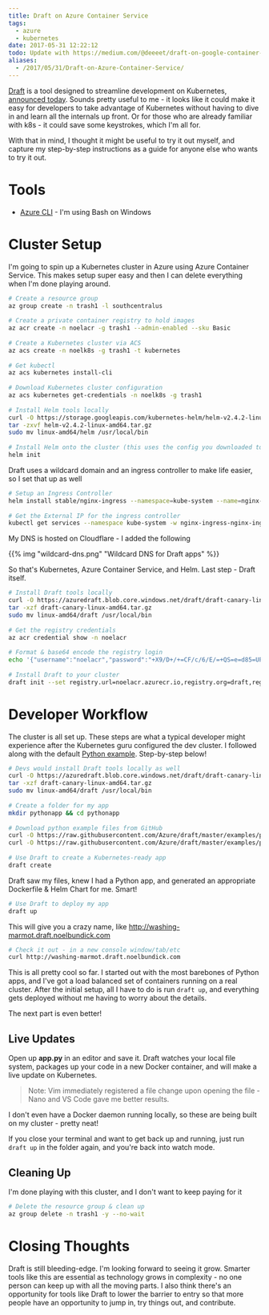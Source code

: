 ```yaml
---
title: Draft on Azure Container Service
tags:
  - azure
  - kubernetes
date: 2017-05-31 12:22:12
todo: Update with https://medium.com/@deeeet/draft-on-google-container-engine-f806aa42875c
aliases:
  - /2017/05/31/Draft-on-Azure-Container-Service/
---
```



[Draft](https://github.com/Azure/draft) is a tool designed to streamline development on Kubernetes, [announced today](https://azure.microsoft.com/en-us/blog/streamlining-kubernetes-development-with-draft/). Sounds pretty useful to me - it looks like it could make it easy for developers to take advantage of Kubernetes without having to dive in and learn all the internals up front. Or for those who are already familiar with k8s - it could save some keystrokes, which I'm all for. 

With that in mind, I thought it might be useful to try it out myself, and capture my step-by-step instructions as a guide for anyone else who wants to try it out.

# Tools

* [Azure CLI](https://docs.microsoft.com/en-us/cli/azure/install-azure-cli) - I'm using Bash on Windows

# Cluster Setup

I'm going to spin up a Kubernetes cluster in Azure using Azure Container Service. This makes setup super easy and then I can delete everything when I'm done playing around.

```bash
# Create a resource group
az group create -n trash1 -l southcentralus
 
# Create a private container registry to hold images
az acr create -n noelacr -g trash1 --admin-enabled --sku Basic
 
# Create a Kubernetes cluster via ACS
az acs create -n noelk8s -g trash1 -t kubernetes
 
# Get kubectl
az acs kubernetes install-cli
 
# Download Kubernetes cluster configuration
az acs kubernetes get-credentials -n noelk8s -g trash1
 
# Install Helm tools locally
curl -O https://storage.googleapis.com/kubernetes-helm/helm-v2.4.2-linux-amd64.tar.gz
tar -zxvf helm-v2.4.2-linux-amd64.tar.gz
sudo mv linux-amd64/helm /usr/local/bin
 
# Install Helm onto the cluster (this uses the config you downloaded to talk to the cluster)
helm init
```

Draft uses a wildcard domain and an ingress controller to make life easier, so I set that up as well

```bash
# Setup an Ingress Controller
helm install stable/nginx-ingress --namespace=kube-system --name=nginx-ingress
 
# Get the External IP for the ingress controller
kubectl get services --namespace kube-system -w nginx-ingress-nginx-ingress-controller
```

My DNS is hosted on Cloudflare - I added the following

{{% img "wildcard-dns.png" "Wildcard DNS for Draft apps" %}}

So that's Kubernetes, Azure Container Service, and Helm. Last step - Draft itself.

```bash
# Install Draft tools locally
curl -O https://azuredraft.blob.core.windows.net/draft/draft-canary-linux-amd64.tar.gz
tar -xzf draft-canary-linux-amd64.tar.gz
sudo mv linux-amd64/draft /usr/local/bin
 
# Get the registry credentials
az acr credential show -n noelacr
 
# Format & base64 encode the registry login
echo '{"username":"noelacr","password":"+X9/D+/+=CF/c/6/E/=+QS=e=d85=UPB","email":"noelbundick@gmail.com"}' | base64 -w 0
 
# Install Draft to your cluster
draft init --set registry.url=noelacr.azurecr.io,registry.org=draft,registry.authtoken=eyJ1c2VybmFtZSI6Im5vYnVuIiwicGFzc3dvcmQiOiIrWDkvRCsvKz1DRi9jLzYvRS89K1FTPWU9ZDg1PVVQQiIsImVtYWlsIjoibm9idW5AbWljcm9zb2Z0LmNvbSJ9Cg==,basedomain=draft.noelbundick.com
```

# Developer Workflow

The cluster is all set up. These steps are what a typical developer might experience after the Kubernetes guru configured the dev cluster. I followed along with the default [Python example](https://github.com/Azure/draft/tree/master/examples/python). Step-by-step below!

```bash
# Devs would install Draft tools locally as well
curl -O https://azuredraft.blob.core.windows.net/draft/draft-canary-linux-amd64.tar.gz
tar -xzf draft-canary-linux-amd64.tar.gz
sudo mv linux-amd64/draft /usr/local/bin
 
# Create a folder for my app
mkdir pythonapp && cd pythonapp
 
# Download python example files from GitHub
curl -O https://raw.githubusercontent.com/Azure/draft/master/examples/python/app.py
curl -O https://raw.githubusercontent.com/Azure/draft/master/examples/python/requirements.txt
 
# Use Draft to create a Kubernetes-ready app
draft create
```

Draft saw my files, knew I had a Python app, and generated an appropriate Dockerfile & Helm Chart for me. Smart!

```bash
# Use Draft to deploy my app
draft up
```

This will give you a crazy name, like http://washing-marmot.draft.noelbundick.com

```bash 
# Check it out - in a new console window/tab/etc
curl http://washing-marmot.draft.noelbundick.com
```

This is all pretty cool so far. I started out with the most barebones of Python apps, and I've got a load balanced set of containers running on a real cluster. After the initial setup, all I have to do is run `draft up`, and everything gets deployed without me having to worry about the details. 

The next part is even better!

## Live Updates

Open up **app.py** in an editor and save it. Draft watches your local file system, packages up your code in a new Docker container, and will make a live update on Kubernetes. 

> Note: Vim immediately registered a file change upon opening the file - Nano and VS Code gave me better results.

I don't even have a Docker daemon running locally, so these are being built on my cluster - pretty neat!

If you close your terminal and want to get back up and running, just run `draft up` in the folder again, and you're back into watch mode.

## Cleaning Up

I'm done playing with this cluster, and I don't want to keep paying for it

```bash
# Delete the resource group & clean up
az group delete -n trash1 -y --no-wait
```

# Closing Thoughts

Draft is still bleeding-edge. I'm looking forward to seeing it grow. Smarter tools like this are essential as technology grows in complexity - no one person can keep up with all the moving parts. I also think there's an opportunity for tools like Draft to lower the barrier to entry so that more people have an opportunity to jump in, try things out, and contribute.